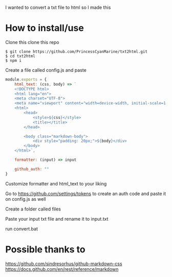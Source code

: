 I wanted to convert a txt file to html so I made this

# How to install/use
Clone this clone this repo
```console
$ git clone https://github.com/PrincessCyanMarine/txt2html.git
$ cd txt2html
$ npm i
```

Create a file called config.js and paste
```javascript
module.exports = {
    html_text: (css, body) => `
    <!DOCTYPE html>
    <html lang="en">
    <meta charset="UTF-8">
    <meta name="viewport" content="width=device-width, initial-scale=1.0">
    <html>
        <head>
            <style>${css}</style>
            <title></title>
        </head>

        <body class="markdown-body">
            <div style="padding: 20px;">${body}</div>
        </body>
    </html>`,

    formatter: (input) => input

    github_auth: ""
}
```

Customize formatter and html_text to your liking

Go to https://github.com/settings/tokens to create an auth code and paste it on config.js as well

Create a folder called files

Paste your input txt file and rename it to input.txt

run convert.bat


# Possible thanks to
https://github.com/sindresorhus/github-markdown-css
https://docs.github.com/en/rest/reference/markdown